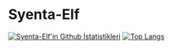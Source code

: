 ﻿# Syenta-Elf
 
 [![Syenta-Elf'in Github İstatistikleri](https://github-readme-stats.vercel.app/api?username=Syenta-Elf&show_icons=true&theme=merko)](https://github.com/anuraghazra/github-readme-stats)
[![Top Langs](https://github-readme-stats.vercel.app/api/top-langs/?username=Syenta-Elf&layout=compact&theme=radical)](https://github.com/anuraghazra/github-readme-stats)
